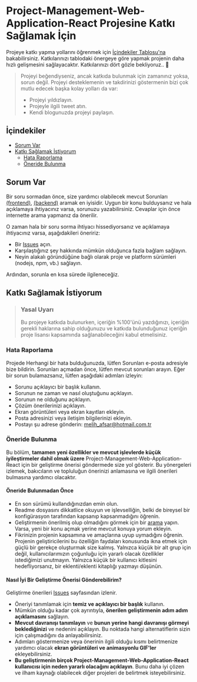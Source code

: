 <!-- omit in toc -->
# Project-Management-Web-Application-React Projesine Katkı Sağlamak İçin

Projeye katkı yapma yollarını öğrenmek için [İçindekiler Tablosu'na](#i̇çindekiler) bakabilirsiniz. Katkılarınızı tablodaki önergeye göre yapmak projenin daha hızlı gelişmesini sağlayacaktır. Katkılarınızı dört gözle bekliyoruz.. 🎉

> Projeyi beğendiyseniz, ancak katkıda bulunmak için zamanınız yoksa, sorun değil. Projeyi desteklemenin ve takdirinizi göstermenin bizi çok mutlu edecek başka kolay yolları da var:
> - Projeyi yıldızlayın.
> - Projeyle ilgili tweet atın.
> - Kendi blogunuzda projeyi paylaşın.


## İçindekiler

- [Sorum Var](#sorum-var)
- [Katkı Sağlamak İstiyorum](#katkı-sağlamak-i̇stiyorum)
  - [Hata Raporlama](#hata-raporlama)
  - [Öneride Bulunma](#öneride-bulunma)

## Sorum Var

Bir soru sormadan önce, size yardımcı olabilecek mevcut Sorunları [(frontend)](https://github.com/MelihAfsar/Project-Management-Web-Application-React/issues), [(backend)](https://github.com/kenanbylan/SchoolManagementBackend/issues)
aramak en iyisidir. Uygun bir konu bulduysanız ve hala açıklamaya ihtiyacınız varsa, sorunuzu yazabilirsiniz. Cevaplar için önce internette arama yapmanız da önerilir.

O zaman hala bir soru sorma ihtiyacı hissediyorsanız ve açıklamaya ihtiyacınız varsa, aşağıdakileri öneririz:

- Bir [Issues](https://github.com/kenanbylan/SchoolManagementBackend/issues) açın.
- Karşılaştığınız şey hakkında mümkün olduğunca fazla bağlam sağlayın.
- Neyin alakalı göründüğüne bağlı olarak proje ve platform sürümleri (nodejs, npm, vb.) sağlayın.

Ardından, sorunla en kısa sürede ilgileneceğiz.


## Katkı Sağlamak İstiyorum

> ### Yasal Uyarı 
> Bu projeye katkıda bulunurken, içeriğin %100'ünü yazdığınızı, içeriğin gerekli haklarına sahip olduğunuzu ve katkıda bulunduğunuz içeriğin proje lisansı kapsamında sağlanabileceğini kabul etmelisiniz.

### Hata Raporlama

Projede Herhangi bir hata bulduğunuzda, lütfen Sorunları e-posta adresiyle bize bildirin. Sorunları açmadan önce, lütfen mevcut sorunları arayın. Eğer bir sorun bulamazsanız, lütfen aşağıdaki adımları izleyin:
- Sorunu açıklayıcı bir başlık kullanın.
- Sorunun ne zaman ve nasıl oluştuğunu açıklayın.
- Sorunun ne olduğunu açıklayın.
- Çözüm önerilerinizi açıklayın.
- Ekran görüntüleri veya ekran kayıtları ekleyin.
- Posta adresinizi veya iletişim bilgilerinizi ekleyin.
- Postayı şu adrese gönderin: <a href="mailto:melih_afsar@hotmail.com.tr">melih_afsar@hotmail.com.tr</a> 

### Öneride Bulunma

Bu bölüm, **tamamen yeni özellikler ve mevcut işlevlerde küçük iyileştirmeler dahil olmak üzere** Project-Management-Web-Application-React için bir geliştirme önerisi göndermede size yol gösterir. Bu yönergeleri izlemek, bakıcıların ve topluluğun önerinizi anlamasına ve ilgili önerileri bulmasına yardımcı olacaktır.


#### Öneride Bulunmadan Önce

- En son sürümü kullandığınızdan emin olun.
- Readme dosyasını dikkatlice okuyun ve işlevselliğin, belki de bireysel bir konfigürasyon tarafından kapsanıp kapsanmadığını öğrenin.
- Geliştirmenin önerilmiş olup olmadığını görmek için bir [arama](https://github.com/kenanbylan/SchoolManagementBackend/issues) yapın. Varsa, yeni bir konu açmak yerine mevcut konuya yorum ekleyin.
- Fikrinizin projenin kapsamına ve amaçlarına uyup uymadığını öğrenin. Projenin geliştiricilerini bu özelliğin faydaları konusunda ikna etmek için güçlü bir gerekçe oluşturmak size kalmış. Yalnızca küçük bir alt grup için değil, kullanıcılarımızın çoğunluğu için yararlı olacak özellikler istediğimizi unutmayın. Yalnızca küçük bir kullanıcı kitlesini hedefliyorsanız, bir eklenti/eklenti kitaplığı yazmayı düşünün.

#### Nasıl İyi Bir Geliştirme Önerisi Gönderebilirim?

Geliştirme önerileri [Issues](https://github.com/kenanbylan/SchoolManagementBackend/issues) sayfasından izlenir.

- Öneriyi tanımlamak için **temiz ve açıklayıcı bir başlık** kullanın.
- Mümkün olduğu kadar çok ayrıntıyla, **önerilen geliştirmenin adım adım açıklamasını** sağlayın.
- **Mevcut davranışı tanımlayın** ve **bunun yerine hangi davranışı görmeyi beklediğinizi** ve nedenini açıklayın. Bu noktada hangi alternatiflerin sizin için çalışmadığını da anlayabilirsiniz.
- Adımları göstermenize veya önerinin ilgili olduğu kısmı belirtmenize yardımcı olacak **ekran görüntüleri ve animasyonlu GIF'ler** ekleyebilirsiniz.
- **Bu geliştirmenin birçok Project-Management-Web-Application-React kullanıcısı için neden yararlı olacağını açıklayın**. Bunu daha iyi çözen ve ilham kaynağı olabilecek diğer projeleri de belirtmek isteyebilirsiniz.
